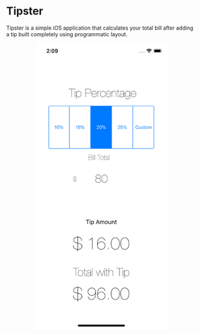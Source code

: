 # Tipster

Tipster is a simple iOS application that calculates your total bill after adding a tip built completely using programmatic layout.

<p align="center">
  <img src="Simulator Screen Shot - iPhone X - 2018-06-20 at 14.09.57.png" width="350"/>
</p>

